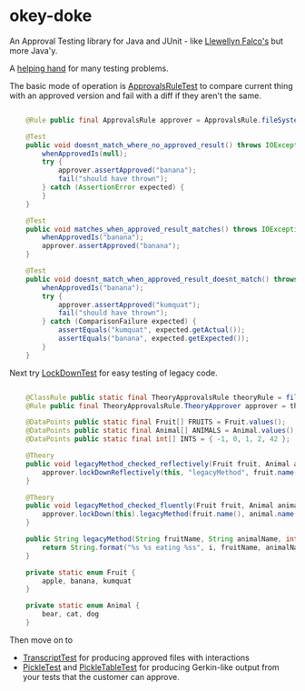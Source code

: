 
okey-doke
=========

An Approval Testing library for Java and JUnit - like [Llewellyn Falco's](http://approvaltests.sourceforge.net/) but more Java'y.

A [helping hand](http://youtu.be/EbqaxWjIgOg) for many testing problems.

The basic mode of operation is
[ApprovalsRuleTest](src/test/java/com/oneeyedmen/okeydoke/examples/ApprovalsRuleTest.java)
to compare current thing with an approved version and fail with a diff if they aren't the same.

```java

    @Rule public final ApprovalsRule approver = ApprovalsRule.fileSystemRule("src/test/java");

    @Test
    public void doesnt_match_where_no_approved_result() throws IOException {
        whenApprovedIs(null);
        try {
            approver.assertApproved("banana");
            fail("should have thrown");
        } catch (AssertionError expected) {
        }
    }

    @Test
    public void matches_when_approved_result_matches() throws IOException {
        whenApprovedIs("banana");
        approver.assertApproved("banana");
    }

    @Test
    public void doesnt_match_when_approved_result_doesnt_match() throws IOException {
        whenApprovedIs("banana");
        try {
            approver.assertApproved("kumquat");
            fail("should have thrown");
        } catch (ComparisonFailure expected) {
            assertEquals("kumquat", expected.getActual());
            assertEquals("banana", expected.getExpected());
        }
    }

```

Next try [LockDownTest](src/test/java/com/oneeyedmen/okeydoke/examples/LockDownTest.java)
for easy testing of legacy code.

```java

    @ClassRule public static final TheoryApprovalsRule theoryRule = fileSystemRule("src/test/java");
    @Rule public final TheoryApprovalsRule.TheoryApprover approver = theoryRule.approver();

    @DataPoints public static final Fruit[] FRUITS = Fruit.values();
    @DataPoints public static final Animal[] ANIMALS = Animal.values();
    @DataPoints public static final int[] INTS = { -1, 0, 1, 2, 42 };

    @Theory
    public void legacyMethod_checked_reflectively(Fruit fruit, Animal animal, int  i) throws InvocationTargetException, NoSuchMethodException, IllegalAccessException {
        approver.lockDownReflectively(this, "legacyMethod", fruit.name(), animal.name(), i);
    }

    @Theory
    public void legacyMethod_checked_fluently(Fruit fruit, Animal animal, int  i) throws InvocationTargetException, NoSuchMethodException, IllegalAccessException {
        approver.lockDown(this).legacyMethod(fruit.name(), animal.name(), i);
    }

    public String legacyMethod(String fruitName, String animalName, int i) {
        return String.format("%s %s eating %ss", i, fruitName, animalName);
    }

    private static enum Fruit {
        apple, banana, kumquat
    }

    private static enum Animal {
        bear, cat, dog
    }

```

Then move on to
- [TranscriptTest](src/test/java/com/oneeyedmen/okeydoke/examples/TranscriptTest.java)
for producing approved files with interactions
- [PickleTest](src/test/java/com/oneeyedmen/okeydoke/examples/PickleTest.java) and [PickleTableTest](src/test/java/com/oneeyedmen/okeydoke/examples/PickleTablesTest.java)
for producing Gerkin-like output from your tests that the customer can approve.

